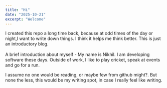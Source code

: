 ```yaml
---
title: "Hi"
date: "2025-10-21"
excerpt: "Welcome"
---
```


I created this repo a long time back, because at odd times of the day or night,I want to write down things. I think it helps me think better.
This is just an introductory blog.  
<br/>
A brief introduction about myself - My name is Nikhil. I am developing software these days. Outside of work, I like to play cricket, speak at events and go for a run.  

I assume no one would be reading, or maybe few from github might?. But none the less, this would be my writing spot, in case I really feel like writing.




